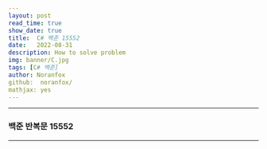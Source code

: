 ```yaml
---
layout: post
read_time: true
show_date: true
title:  C# 백준 15552
date:   2022-08-31
description: How to solve problem
img: banner/C.jpg
tags: [C# 백준]
author: Noranfox
github:  noranfox/
mathjax: yes
---
```


---
### 백준 반복문 15552
---